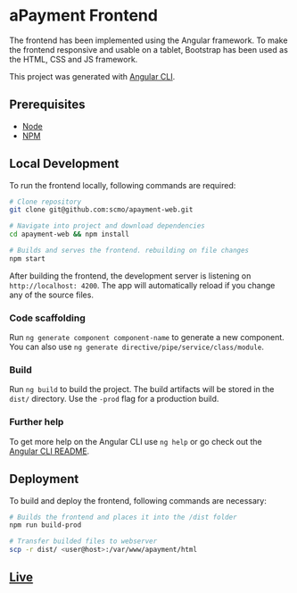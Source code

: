 # aPayment Frontend


The frontend has been implemented using the Angular framework. To make the frontend responsive and usable on a tablet, Bootstrap has been used as the HTML, CSS and JS framework.


This project was generated with [Angular CLI](https://github.com/angular/angular-cli).


## Prerequisites
* [Node](https://nodejs.org/en/)
* [NPM](https://www.npmjs.com/)

## Local Development
To run the frontend locally, following commands are required:
```sh
# Clone repository
git clone git@github.com:scmo/apayment-web.git

# Navigate into project and download dependencies
cd apayment-web && npm install

# Builds and serves the frontend. rebuilding on file changes
npm start
```
After building the frontend, the development server is listening on `http://localhost:
4200`. The app will automatically reload if you change any of the source files.

### Code scaffolding

Run `ng generate component component-name` to generate a new component. You can also use `ng generate directive/pipe/service/class/module`.

### Build

Run `ng build` to build the project. The build artifacts will be stored in the `dist/` directory. Use the `-prod` flag for a production build.

### Further help

To get more help on the Angular CLI use `ng help` or go check out the [Angular CLI README](https://github.com/angular/angular-cli/blob/master/README.md).

## Deployment
To build and deploy the frontend, following commands are necessary:
```sh
# Builds the frontend and places it into the /dist folder
npm run build-prod

# Transfer builded files to webserver
scp -r dist/ <user@host>:/var/www/apayment/html
```

## [Live](https://apayment.ch)
